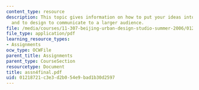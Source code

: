 ```yaml
---
content_type: resource
description: This topic gives information on how to put your ideas into final form
  and to design to communicate to a larger audience.
file: /media/courses/11-307-beijing-urban-design-studio-summer-2006/01218721c3e3d2b054e9bad1b30d2597_assn4final.pdf
file_type: application/pdf
learning_resource_types:
- Assignments
ocw_type: OCWFile
parent_title: Assignments
parent_type: CourseSection
resourcetype: Document
title: assn4final.pdf
uid: 01218721-c3e3-d2b0-54e9-bad1b30d2597
---
```

